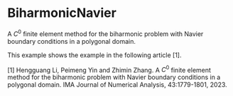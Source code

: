 # BiharmonicNavier
A $C^0$ finite element method for the biharmonic problem with Navier boundary conditions in a polygonal domain.

This example shows the example in the following article [1].







[1] Hengguang Li, Peimeng Yin and Zhimin Zhang. A $C^0$ finite element method for the biharmonic problem with Navier boundary conditions in a polygonal domain. IMA Journal of Numerical Analysis, 43:1779-1801, 2023.
